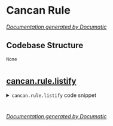# Cancan Rule

[_Documentation generated by Documatic_](https://www.documatic.com)

<!---Documatic-section-Codebase Structure-start--->
## Codebase Structure

<!---Documatic-block-system_architecture-start--->
```mermaid
None
```
<!---Documatic-block-system_architecture-end--->

# #
<!---Documatic-section-Codebase Structure-end--->

<!---Documatic-section-cancan.rule.listify-start--->
## [cancan.rule.listify](3-cancan_rule.md#cancan.rule.listify)

<!---Documatic-section-listify-start--->
<!---Documatic-block-cancan.rule.listify-start--->
<details>
	<summary><code>cancan.rule.listify</code> code snippet</summary>

```python
def listify(o):
    if isinstance(o, (list, tuple)):
        return o
    else:
        return [o]
```
</details>
<!---Documatic-block-cancan.rule.listify-end--->
<!---Documatic-section-listify-end--->

# #
<!---Documatic-section-cancan.rule.listify-end--->

[_Documentation generated by Documatic_](https://www.documatic.com)